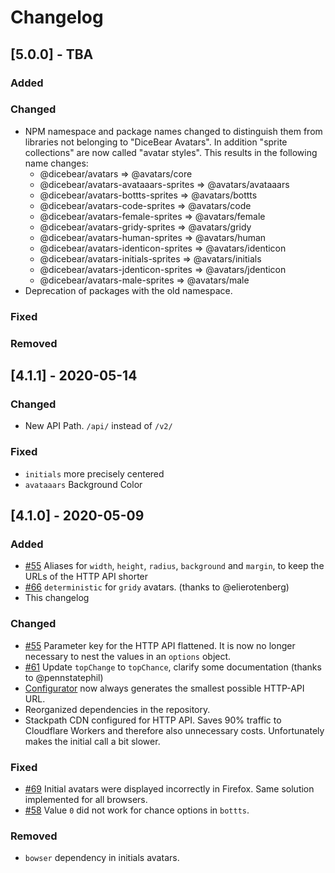 # Changelog

## [5.0.0] - TBA

### Added

### Changed

- NPM namespace and package names changed to distinguish them from libraries not belonging to "DiceBear Avatars". In addition "sprite collections" are now called "avatar styles". This results in the following name changes:
  - @dicebear/avatars => @avatars/core
  - @dicebear/avatars-avataaars-sprites => @avatars/avataaars
  - @dicebear/avatars-bottts-sprites => @avatars/bottts
  - @dicebear/avatars-code-sprites => @avatars/code
  - @dicebear/avatars-female-sprites => @avatars/female
  - @dicebear/avatars-gridy-sprites => @avatars/gridy
  - @dicebear/avatars-human-sprites => @avatars/human
  - @dicebear/avatars-identicon-sprites => @avatars/identicon
  - @dicebear/avatars-initials-sprites => @avatars/initials
  - @dicebear/avatars-jdenticon-sprites => @avatars/jdenticon
  - @dicebear/avatars-male-sprites => @avatars/male
- Deprecation of packages with the old namespace.

### Fixed

### Removed


## [4.1.1] - 2020-05-14

### Changed

- New API Path. `/api/` instead of `/v2/`

### Fixed

- `initials` more precisely centered
- `avataaars` Background Color


## [4.1.0] - 2020-05-09

### Added

- [#55][1] Aliases for `width`, `height`, `radius`, `background` and `margin`, to keep the URLs of the HTTP API shorter
- [#66][5] `deterministic` for `gridy` avatars. (thanks to @elierotenberg)
- This changelog

### Changed

- [#55][1] Parameter key for the HTTP API flattened. It is now no longer necessary to nest the values in an `options` object.
- [#61][6] Update `topChange` to `topChance`, clarify some documentation (thanks to @pennstatephil)
- [Configurator][2] now always generates the smallest possible HTTP-API URL.
- Reorganized dependencies in the repository.
- Stackpath CDN configured for HTTP API. Saves 90% traffic to Cloudflare Workers and therefore also unnecessary costs. Unfortunately makes the initial call a bit slower.

### Fixed

- [#69][3] Initial avatars were displayed incorrectly in Firefox. Same solution implemented for all browsers.
- [#58][4] Value `0` did not work for chance options in `bottts`.

### Removed

- `bowser` dependency in initials avatars.

[1]: https://github.com/DiceBear/avatars/issues/55
[2]: https://avatars.dicebear.com
[3]: https://github.com/DiceBear/avatars/issues/69
[4]: https://github.com/DiceBear/avatars/issues/58
[5]: https://github.com/DiceBear/avatars/pull/66
[6]: https://github.com/DiceBear/avatars/pull/61
